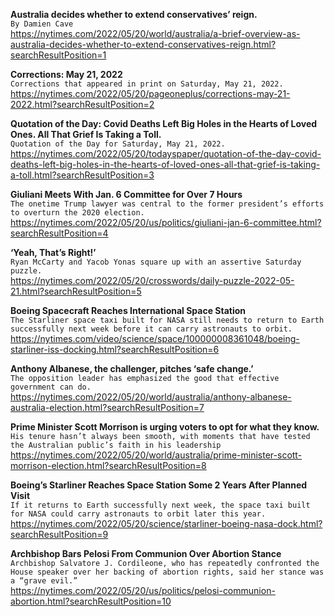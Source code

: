 **Australia decides whether to extend conservatives’ reign.**\
`By Damien Cave`\
https://nytimes.com/2022/05/20/world/australia/a-brief-overview-as-australia-decides-whether-to-extend-conservatives-reign.html?searchResultPosition=1

**Corrections: May 21, 2022**\
`Corrections that appeared in print on Saturday, May 21, 2022.`\
https://nytimes.com/2022/05/20/pageoneplus/corrections-may-21-2022.html?searchResultPosition=2

**Quotation of the Day: Covid Deaths Left Big Holes in the Hearts of Loved Ones. All That Grief Is Taking a Toll.**\
`Quotation of the Day for Saturday, May 21, 2022.`\
https://nytimes.com/2022/05/20/todayspaper/quotation-of-the-day-covid-deaths-left-big-holes-in-the-hearts-of-loved-ones-all-that-grief-is-taking-a-toll.html?searchResultPosition=3

**Giuliani Meets With Jan. 6 Committee for Over 7 Hours**\
`The onetime Trump lawyer was central to the former president’s efforts to overturn the 2020 election.`\
https://nytimes.com/2022/05/20/us/politics/giuliani-jan-6-committee.html?searchResultPosition=4

**‘Yeah, That’s Right!’**\
`Ryan McCarty and Yacob Yonas square up with an assertive Saturday puzzle.`\
https://nytimes.com/2022/05/20/crosswords/daily-puzzle-2022-05-21.html?searchResultPosition=5

**Boeing Spacecraft Reaches International Space Station**\
`The Starliner space taxi built for NASA still needs to return to Earth successfully next week before it can carry astronauts to orbit.`\
https://nytimes.com/video/science/space/100000008361048/boeing-starliner-iss-docking.html?searchResultPosition=6

**Anthony Albanese, the challenger, pitches ‘safe change.’**\
`The opposition leader has emphasized the good that effective government can do.`\
https://nytimes.com/2022/05/20/world/australia/anthony-albanese-australia-election.html?searchResultPosition=7

**Prime Minister Scott Morrison is urging voters to opt for what they know.**\
`His tenure hasn’t always been smooth, with moments that have tested the Australian public’s faith in his leadership`\
https://nytimes.com/2022/05/20/world/australia/prime-minister-scott-morrison-election.html?searchResultPosition=8

**Boeing’s Starliner Reaches Space Station Some 2 Years After Planned Visit**\
`If it returns to Earth successfully next week, the space taxi built for NASA could carry astronauts to orbit later this year.`\
https://nytimes.com/2022/05/20/science/starliner-boeing-nasa-dock.html?searchResultPosition=9

**Archbishop Bars Pelosi From Communion Over Abortion Stance**\
`Archbishop Salvatore J. Cordileone, who has repeatedly confronted the House speaker over her backing of abortion rights, said her stance was a “grave evil.”`\
https://nytimes.com/2022/05/20/us/politics/pelosi-communion-abortion.html?searchResultPosition=10

